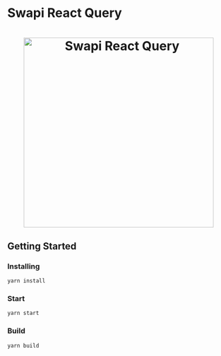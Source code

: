 # Swapi React Query

<h1 align="center">
  <img src="https://user-images.githubusercontent.com/6524612/77828455-492c5b00-70fa-11ea-9d04-a7ea88f7dd6b.png" alt="Swapi React Query" height="430">
  <br>
</h1>

## Getting Started

### Installing
```
yarn install
```

### Start
```
yarn start
```

### Build
```
yarn build
```
